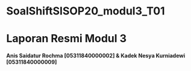 # SoalShiftSISOP20_modul3_T01
# Laporan Resmi Modul 3

#### Anis Saidatur Rochma [05311840000002] & Kadek Nesya Kurniadewi [05311840000009]
